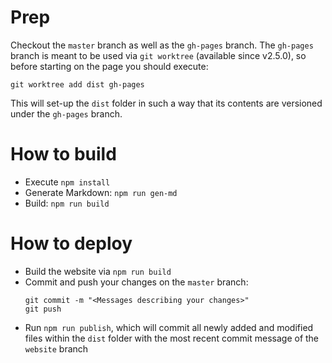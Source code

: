 # Prep

Checkout the `master` branch as well as the `gh-pages` branch. The `gh-pages` branch is meant to be used 
via `git worktree` (available since v2.5.0), so before starting on the page you should execute:

`git worktree add dist gh-pages`

This will set-up the `dist` folder in such a way that its contents are versioned under the `gh-pages` branch.

# How to build 

- Execute `npm install`
- Generate Markdown: `npm run gen-md`
- Build: `npm run build`

# How to deploy
- Build the website via `npm run build`
- Commit and push your changes on the `master` branch:
  ```
  git commit -m "<Messages describing your changes>"
  git push 
  ```
- Run `npm run publish`, which will commit all newly added and modified files within the `dist` folder with the 
  most recent commit message of the `website` branch